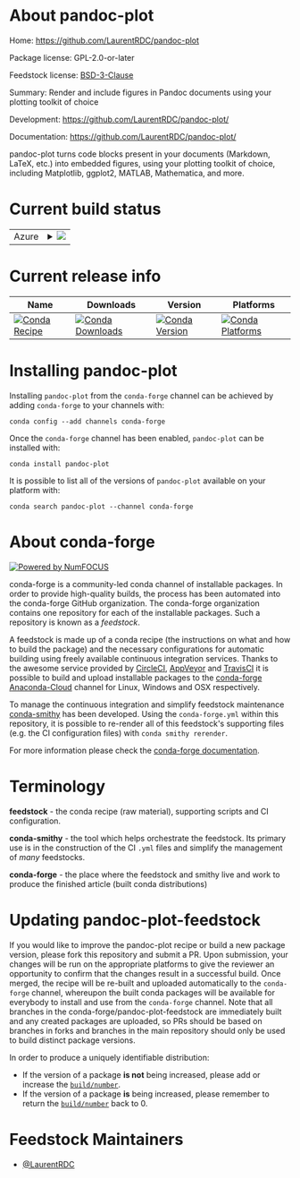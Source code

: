 About pandoc-plot
=================

Home: https://github.com/LaurentRDC/pandoc-plot

Package license: GPL-2.0-or-later

Feedstock license: [BSD-3-Clause](https://github.com/conda-forge/pandoc-plot-feedstock/blob/master/LICENSE.txt)

Summary: Render and include figures in Pandoc documents using your plotting toolkit of choice

Development: https://github.com/LaurentRDC/pandoc-plot/

Documentation: https://github.com/LaurentRDC/pandoc-plot/

pandoc-plot turns code blocks present in your documents (Markdown, LaTeX, etc.)
into embedded figures, using your plotting toolkit of choice, including Matplotlib, ggplot2,
MATLAB, Mathematica, and more.


Current build status
====================


<table>
    
  <tr>
    <td>Azure</td>
    <td>
      <details>
        <summary>
          <a href="https://dev.azure.com/conda-forge/feedstock-builds/_build/latest?definitionId=9441&branchName=master">
            <img src="https://dev.azure.com/conda-forge/feedstock-builds/_apis/build/status/pandoc-plot-feedstock?branchName=master">
          </a>
        </summary>
        <table>
          <thead><tr><th>Variant</th><th>Status</th></tr></thead>
          <tbody><tr>
              <td>linux_64</td>
              <td>
                <a href="https://dev.azure.com/conda-forge/feedstock-builds/_build/latest?definitionId=9441&branchName=master">
                  <img src="https://dev.azure.com/conda-forge/feedstock-builds/_apis/build/status/pandoc-plot-feedstock?branchName=master&jobName=linux&configuration=linux_64_" alt="variant">
                </a>
              </td>
            </tr><tr>
              <td>osx_64</td>
              <td>
                <a href="https://dev.azure.com/conda-forge/feedstock-builds/_build/latest?definitionId=9441&branchName=master">
                  <img src="https://dev.azure.com/conda-forge/feedstock-builds/_apis/build/status/pandoc-plot-feedstock?branchName=master&jobName=osx&configuration=osx_64_" alt="variant">
                </a>
              </td>
            </tr><tr>
              <td>win_64</td>
              <td>
                <a href="https://dev.azure.com/conda-forge/feedstock-builds/_build/latest?definitionId=9441&branchName=master">
                  <img src="https://dev.azure.com/conda-forge/feedstock-builds/_apis/build/status/pandoc-plot-feedstock?branchName=master&jobName=win&configuration=win_64_" alt="variant">
                </a>
              </td>
            </tr>
          </tbody>
        </table>
      </details>
    </td>
  </tr>
</table>

Current release info
====================

| Name | Downloads | Version | Platforms |
| --- | --- | --- | --- |
| [![Conda Recipe](https://img.shields.io/badge/recipe-pandoc--plot-green.svg)](https://anaconda.org/conda-forge/pandoc-plot) | [![Conda Downloads](https://img.shields.io/conda/dn/conda-forge/pandoc-plot.svg)](https://anaconda.org/conda-forge/pandoc-plot) | [![Conda Version](https://img.shields.io/conda/vn/conda-forge/pandoc-plot.svg)](https://anaconda.org/conda-forge/pandoc-plot) | [![Conda Platforms](https://img.shields.io/conda/pn/conda-forge/pandoc-plot.svg)](https://anaconda.org/conda-forge/pandoc-plot) |

Installing pandoc-plot
======================

Installing `pandoc-plot` from the `conda-forge` channel can be achieved by adding `conda-forge` to your channels with:

```
conda config --add channels conda-forge
```

Once the `conda-forge` channel has been enabled, `pandoc-plot` can be installed with:

```
conda install pandoc-plot
```

It is possible to list all of the versions of `pandoc-plot` available on your platform with:

```
conda search pandoc-plot --channel conda-forge
```


About conda-forge
=================

[![Powered by NumFOCUS](https://img.shields.io/badge/powered%20by-NumFOCUS-orange.svg?style=flat&colorA=E1523D&colorB=007D8A)](http://numfocus.org)

conda-forge is a community-led conda channel of installable packages.
In order to provide high-quality builds, the process has been automated into the
conda-forge GitHub organization. The conda-forge organization contains one repository
for each of the installable packages. Such a repository is known as a *feedstock*.

A feedstock is made up of a conda recipe (the instructions on what and how to build
the package) and the necessary configurations for automatic building using freely
available continuous integration services. Thanks to the awesome service provided by
[CircleCI](https://circleci.com/), [AppVeyor](https://www.appveyor.com/)
and [TravisCI](https://travis-ci.com/) it is possible to build and upload installable
packages to the [conda-forge](https://anaconda.org/conda-forge)
[Anaconda-Cloud](https://anaconda.org/) channel for Linux, Windows and OSX respectively.

To manage the continuous integration and simplify feedstock maintenance
[conda-smithy](https://github.com/conda-forge/conda-smithy) has been developed.
Using the ``conda-forge.yml`` within this repository, it is possible to re-render all of
this feedstock's supporting files (e.g. the CI configuration files) with ``conda smithy rerender``.

For more information please check the [conda-forge documentation](https://conda-forge.org/docs/).

Terminology
===========

**feedstock** - the conda recipe (raw material), supporting scripts and CI configuration.

**conda-smithy** - the tool which helps orchestrate the feedstock.
                   Its primary use is in the construction of the CI ``.yml`` files
                   and simplify the management of *many* feedstocks.

**conda-forge** - the place where the feedstock and smithy live and work to
                  produce the finished article (built conda distributions)


Updating pandoc-plot-feedstock
==============================

If you would like to improve the pandoc-plot recipe or build a new
package version, please fork this repository and submit a PR. Upon submission,
your changes will be run on the appropriate platforms to give the reviewer an
opportunity to confirm that the changes result in a successful build. Once
merged, the recipe will be re-built and uploaded automatically to the
`conda-forge` channel, whereupon the built conda packages will be available for
everybody to install and use from the `conda-forge` channel.
Note that all branches in the conda-forge/pandoc-plot-feedstock are
immediately built and any created packages are uploaded, so PRs should be based
on branches in forks and branches in the main repository should only be used to
build distinct package versions.

In order to produce a uniquely identifiable distribution:
 * If the version of a package **is not** being increased, please add or increase
   the [``build/number``](https://conda.io/docs/user-guide/tasks/build-packages/define-metadata.html#build-number-and-string).
 * If the version of a package **is** being increased, please remember to return
   the [``build/number``](https://conda.io/docs/user-guide/tasks/build-packages/define-metadata.html#build-number-and-string)
   back to 0.

Feedstock Maintainers
=====================

* [@LaurentRDC](https://github.com/LaurentRDC/)

